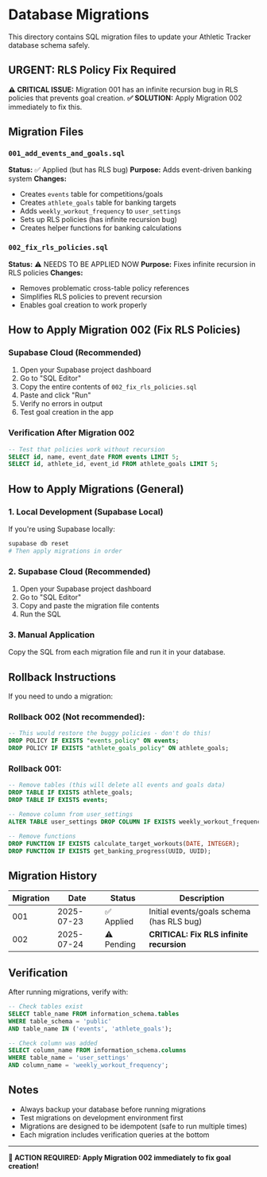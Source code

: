 # Database Migrations

This directory contains SQL migration files to update your Athletic Tracker database schema safely.

## URGENT: RLS Policy Fix Required

**⚠️ CRITICAL ISSUE:** Migration 001 has an infinite recursion bug in RLS policies that prevents goal creation.
**✅ SOLUTION:** Apply Migration 002 immediately to fix this.

## Migration Files

### `001_add_events_and_goals.sql`
**Status:** ✅ Applied (but has RLS bug)
**Purpose:** Adds event-driven banking system
**Changes:**
- Creates `events` table for competitions/goals
- Creates `athlete_goals` table for banking targets  
- Adds `weekly_workout_frequency` to `user_settings`
- Sets up RLS policies (has infinite recursion bug)
- Creates helper functions for banking calculations

### `002_fix_rls_policies.sql` 
**Status:** ⚠️ NEEDS TO BE APPLIED NOW
**Purpose:** Fixes infinite recursion in RLS policies
**Changes:**
- Removes problematic cross-table policy references
- Simplifies RLS policies to prevent recursion
- Enables goal creation to work properly

## How to Apply Migration 002 (Fix RLS Policies)

### Supabase Cloud (Recommended)
1. Open your Supabase project dashboard
2. Go to "SQL Editor"
3. Copy the entire contents of `002_fix_rls_policies.sql`
4. Paste and click "Run"
5. Verify no errors in output
6. Test goal creation in the app

### Verification After Migration 002
```sql
-- Test that policies work without recursion
SELECT id, name, event_date FROM events LIMIT 5;
SELECT id, athlete_id, event_id FROM athlete_goals LIMIT 5;
```

## How to Apply Migrations (General)

### 1. Local Development (Supabase Local)
If you're using Supabase locally:
```bash
supabase db reset
# Then apply migrations in order
```

### 2. Supabase Cloud (Recommended)
1. Open your Supabase project dashboard
2. Go to "SQL Editor"
3. Copy and paste the migration file contents
4. Run the SQL

### 3. Manual Application
Copy the SQL from each migration file and run it in your database.

## Rollback Instructions

If you need to undo a migration:

### Rollback 002 (Not recommended):
```sql
-- This would restore the buggy policies - don't do this!
DROP POLICY IF EXISTS "events_policy" ON events;
DROP POLICY IF EXISTS "athlete_goals_policy" ON athlete_goals;
```

### Rollback 001:
```sql
-- Remove tables (this will delete all events and goals data)
DROP TABLE IF EXISTS athlete_goals;
DROP TABLE IF EXISTS events;

-- Remove column from user_settings
ALTER TABLE user_settings DROP COLUMN IF EXISTS weekly_workout_frequency;

-- Remove functions
DROP FUNCTION IF EXISTS calculate_target_workouts(DATE, INTEGER);
DROP FUNCTION IF EXISTS get_banking_progress(UUID, UUID);
```

## Migration History

| Migration | Date | Status | Description |
|-----------|------|--------|-------------|
| 001 | 2025-07-23 | ✅ Applied | Initial events/goals schema (has RLS bug) |
| 002 | 2025-07-24 | ⚠️ Pending | **CRITICAL: Fix RLS infinite recursion** |

## Verification

After running migrations, verify with:
```sql
-- Check tables exist
SELECT table_name FROM information_schema.tables 
WHERE table_schema = 'public' 
AND table_name IN ('events', 'athlete_goals');

-- Check column was added
SELECT column_name FROM information_schema.columns 
WHERE table_name = 'user_settings' 
AND column_name = 'weekly_workout_frequency';
```

## Notes

- Always backup your database before running migrations
- Test migrations on development environment first
- Migrations are designed to be idempotent (safe to run multiple times)
- Each migration includes verification queries at the bottom

---

**🚨 ACTION REQUIRED: Apply Migration 002 immediately to fix goal creation!**
